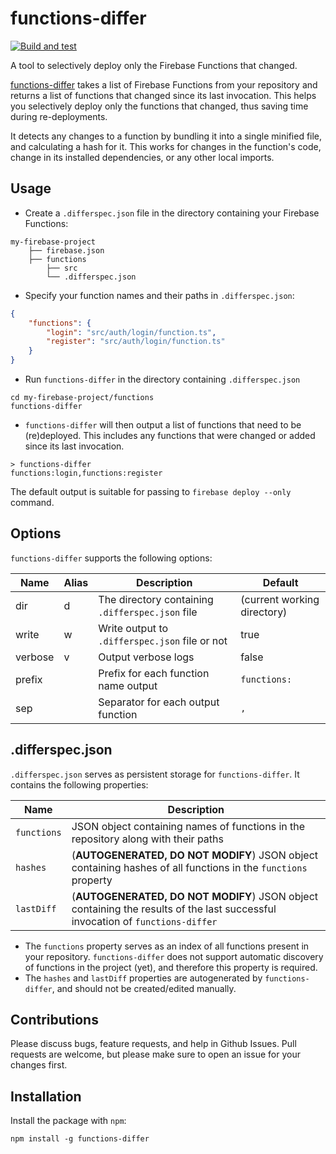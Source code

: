 # functions-differ

[![Build and test](https://github.com/haroldadmin/functions-differ/actions/workflows/build-test.yml/badge.svg)](https://github.com/haroldadmin/functions-differ/actions/workflows/build-test.yml)

A tool to selectively deploy only the Firebase Functions that changed.

[functions-differ](https://www.npmjs.com/package/functions-differ) takes a list of Firebase Functions from your repository and returns a list of functions that changed since its last invocation.
This helps you selectively deploy only the functions that changed, thus saving time during re-deployments.

It detects any changes to a function by bundling it into a single minified file, and calculating a hash for it. This works for changes in the function's code, change in its installed dependencies, or any other local imports.

## Usage

- Create a `.differspec.json` file in the directory containing your Firebase Functions:

```shell
my-firebase-project
    ├── firebase.json
    ├── functions
        ├── src
        └── .differspec.json 
```

- Specify your function names and their paths in `.differspec.json`:

```json
{
    "functions": {
        "login": "src/auth/login/function.ts",
        "register": "src/auth/login/function.ts"
    }
}
```

- Run `functions-differ` in the directory containing `.differspec.json`

```shell
cd my-firebase-project/functions
functions-differ
```

- `functions-differ` will then output a list of functions that need to be (re)deployed. This includes any functions that were changed or added since its last invocation.

```shell
> functions-differ
functions:login,functions:register
```

The default output is suitable for passing to `firebase deploy --only` command.

## Options

`functions-differ` supports the following options:

| Name    | Alias | Description                                      | Default                     |
| ------- | ----- | ------------------------------------------------ | --------------------------- |
| dir     | d     | The directory containing `.differspec.json` file | (current working directory) |
| write   | w     | Write output to `.differspec.json` file or not   | true                        |
| verbose | v     | Output verbose logs                              | false                       |
| prefix  |       | Prefix for each function name output             | `functions:`                |
| sep     |       | Separator for each output function               | `,`                         |

## .differspec.json

`.differspec.json` serves as persistent storage for `functions-differ`. It contains the following properties:

| Name        | Description                                                                                                                   |
| ----------- | ----------------------------------------------------------------------------------------------------------------------------- |
| `functions` | JSON object containing names of functions in the repository along with their paths                                            |
| `hashes`    | (**AUTOGENERATED, DO NOT MODIFY**) JSON object containing hashes of all functions in the `functions` property                 |
| `lastDiff`  | (**AUTOGENERATED, DO NOT MODIFY**) JSON object containing the results of the last successful invocation of `functions-differ` |

- The `functions` property serves as an index of all functions present in your repository. `functions-differ` does not support automatic discovery of functions in the project (yet), and therefore this property is required.
- The `hashes` and `lastDiff` properties are autogenerated by `functions-differ`, and should not be created/edited manually.

## Contributions

Please discuss bugs, feature requests, and help in Github Issues. Pull requests are welcome, but please make sure to open an issue for your changes first.

## Installation 

Install the package with `npm`:

`npm install -g functions-differ`

